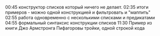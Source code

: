 00:45 конструктор списков который ничего не делает.
02:35 итоги примеров - можно одной конструкцией и фильтровать и "маппить"
02:55 работа одновременно с несколькими списками и предикатами
04:55 формальный синтаксис конструкции списков
11:30 Пример из книги Джо Армстронга Пифагоровы тройки, одной строкой кода

